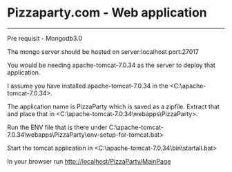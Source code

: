 # Pizzaparty.com - Web application
----------------------------------

Pre requisit -  Mongodb3.0 

The mongo server should be hosted on 
server:localhost
port:27017
 
You would be needing apache-tomcat-7.0.34 as the server to deploy that application.

I assume you have installed apache-tomcat-7.0.34 in the <C:\apache-tomcat-7.0.34>.

The application name is PizzaParty which is saved as a zipfile. Extract that and place that in
<C:\apache-tomcat-7.0.34\webapps\PizzaParty>.

Run the ENV  file that is there under C:\apache-tomcat-7.0.34\webapps\PizzaParty\env-setup-for-tomcat.bat>

Start the tomcat application  in <C:\apache-tomcat-7.0.34\bin\startall.bat>

In your browser run <http://localhost/PizzaParty/MainPage>
